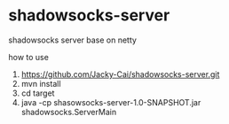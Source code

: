 # shadowsocks-server
shadowsocks server base on netty

how to use
1. https://github.com/Jacky-Cai/shadowsocks-server.git
1. mvn install 
1. cd target 
1. java -cp shasowsocks-server-1.0-SNAPSHOT.jar  shadowsocks.ServerMain
